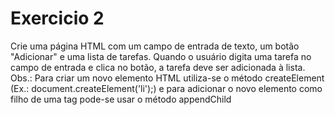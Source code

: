# Exercicio 2
Crie uma página HTML com um campo de entrada de texto, um botão "Adicionar" e uma lista de tarefas. Quando o usuário digita uma tarefa no campo de entrada e clica no botão, a tarefa deve ser adicionada à lista. Obs.: Para criar um novo elemento HTML utiliza-se o método createElement (Ex.: document.createElement('li');) e para adicionar o novo elemento como filho de uma tag pode-se usar o método appendChild
